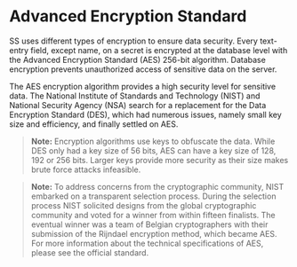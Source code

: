 [title]: # (Advanced Encryption Standard)
[tags]: # (XXX)
[priority]: # (10)

# Advanced Encryption Standard

SS uses different types of encryption to ensure data security. Every text-entry field, except name, on a secret is encrypted at the database level with the Advanced Encryption Standard (AES) 256-bit algorithm. Database encryption prevents unauthorized access of sensitive data on the server.

The AES encryption algorithm provides a high security level for sensitive data. The National Institute of Standards and Technology (NIST) and National Security Agency (NSA) search for a replacement for the Data Encryption Standard (DES), which had numerous issues, namely small key size and efficiency, and finally settled on AES.

> **Note:** Encryption algorithms use keys to obfuscate the data. While DES only had a key size of 56 bits, AES can have a key size of 128, 192 or 256 bits. Larger keys provide more security as their size makes brute force attacks infeasible.

> **Note:** To address concerns from the cryptographic community, NIST embarked on a transparent selection process. During the selection process NIST solicited designs from the global cryptographic community and voted for a winner from within fifteen finalists. The eventual winner was a team of Belgian cryptographers with their submission of the Rijndael encryption method, which became AES. For more information about the technical specifications of AES, please see the official standard.